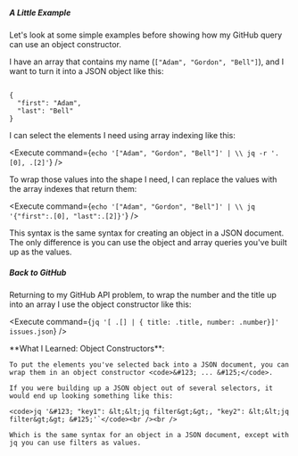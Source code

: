 <script>
import Alert from "components/Alert.svelte";
import Execute from "components/Execute.svelte";
</script>

##### A Little Example

Let's look at some simple examples before showing how my GitHub query can use an object constructor.

I have an array that contains my name (`["Adam", "Gordon", "Bell"]`), and I want to turn it into a JSON object like this:

<code>
&#123;
  "first": "Adam",
  "last": "Bell"
&#125;
</code>

I can select the elements I need using array indexing like this:

<Execute command={`echo '["Adam", "Gordon", "Bell"]' | \\ jq -r '.[0], .[2]'`} />

To wrap those values into the shape I need, I can replace the values with the array indexes that return them:

<Execute command={`echo '["Adam", "Gordon", "Bell"]' | \\ jq '{"first":.[0], "last":.[2]}'`} />

This syntax is the same syntax for creating an object in a JSON document. The only difference is you can use the object and array queries you've built up as the values.

##### Back to GitHub

Returning to my GitHub API problem, to wrap the number and the title up into an array I use the object constructor like this:

<Execute command={`jq '[ .[] | { title: .title, number: .number}]' issues.json`} />

<Alert color="secondary">
	**What I Learned: Object Constructors**:

	To put the elements you've selected back into a JSON document, you can wrap them in an object constructor <code>&#123; ... &#125;</code>.

	If you were building up a JSON object out of several selectors, it would end up looking something like this:

	<code>jq '&#123; "key1": &lt;&lt;jq filter&gt;&gt;, "key2": &lt;&lt;jq filter&gt;&gt; &#125;'`</code><br /><br />

	Which is the same syntax for an object in a JSON document, except with jq you can use filters as values.
</Alert>
